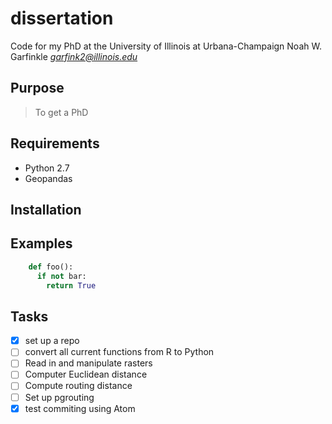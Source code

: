 # dissertation
Code for my PhD at the University of Illinois at Urbana-Champaign
Noah W. Garfinkle
*garfink2@illinois.edu*

## Purpose
> To get a PhD

## Requirements
* Python 2.7
 * Geopandas

## Installation

## Examples
```Python
    def foo():
      if not bar:
        return True
```

## Tasks
- [x] set up a repo
- [ ] convert all current functions from R to Python
- [ ] Read in and manipulate rasters
- [ ] Computer Euclidean distance
- [ ] Compute routing distance
- [ ] Set up pgrouting
- [x] test commiting using Atom
